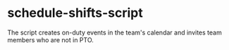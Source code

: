 # schedule-shifts-script
The script creates on-duty events in the team's calendar and invites team members who are not in PTO.
